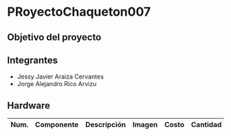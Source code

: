 # PRoyectoChaqueton007
## Objetivo del proyecto

## Integrantes 
- Jessy Javier Araiza Cervantes 
- Jorge Alejandro Rico Arvizu 

## Hardware
| Num. | Componente | Descripción | Imagen | Costo | Cantidad |
|------|------------|-------------|--------|-------|----------|

